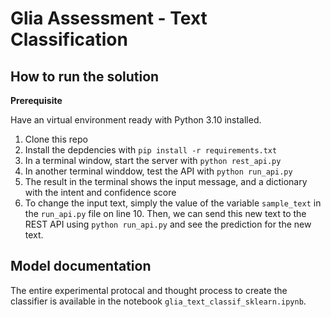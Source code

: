 # Glia Assessment - Text Classification

## How to run the solution

**Prerequisite**

Have an virtual environment ready with Python 3.10 installed.

1. Clone this repo
2. Install the depdencies with `pip install -r requirements.txt`
3. In a terminal window, start the server with `python rest_api.py`
4. In another terminal winddow, test the API with `python run_api.py`
5. The result in the terminal shows the input message, and a dictionary with the intent and confidence score
6. To change the input text, simply the value of the variable `sample_text` in the `run_api.py` file on line 10. Then, we can send this new text to the REST API using `python run_api.py` and see the prediction for the new text.

## Model documentation
The entire experimental protocal and thought process to create the classifier is available in the notebook `glia_text_classif_sklearn.ipynb`.
